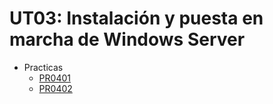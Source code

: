# UT03: Instalación y puesta en marcha de Windows Server
* Practicas
    - [PR0401](Practicas/PR0401/Practica1.md)
    - [PR0402](Practicas/PR0402/Practica2.md)